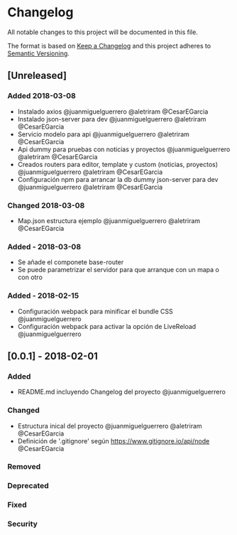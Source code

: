 # Changelog
All notable changes to this project will be documented in this file.

The format is based on [Keep a Changelog](http://keepachangelog.com/en/1.0.0/)
and this project adheres to [Semantic Versioning](http://semver.org/spec/v2.0.0.html).

## [Unreleased]

### Added 2018-03-08
- Instalado axios @juanmiguelguerrero @aletriram @CesarEGarcia
- Instalado json-server para dev @juanmiguelguerrero @aletriram @CesarEGarcia
- Servicio modelo para api @juanmiguelguerrero @aletriram @CesarEGarcia
- Api dummy para pruebas con noticias y proyectos @juanmiguelguerrero @aletriram @CesarEGarcia
- Creados routers para editor, template y custom (noticias, proyectos) @juanmiguelguerrero @aletriram @CesarEGarcia
- Configuración npm para arrancar la db dummy json-server para dev @juanmiguelguerrero @aletriram @CesarEGarcia

### Changed 2018-03-08
- Map.json estructura ejemplo @juanmiguelguerrero @aletriram @CesarEGarcia

### Added - 2018-03-08
- Se añade el componete base-router
- Se puede parametrizar el servidor para que arranque con un mapa o con otro

### Added - 2018-02-15
- Configuración webpack para minificar el bundle CSS  @juanmiguelguerrero
- Configuración webpack para activar la opción de LiveReload @juanmiguelguerrero


## [0.0.1] - 2018-02-01
### Added
- README.md incluyendo Changelog del proyecto @juanmiguelguerrero

### Changed
- Estructura inical del proyecto @juanmiguelguerrero @aletriram @CesarEGarcia
- Definición de '.gitignore' según https://www.gitignore.io/api/node @CesarEGarcia

### Removed
### Deprecated
### Fixed
### Security
